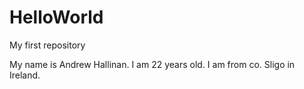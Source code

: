 # HelloWorld
My first repository

My name is Andrew Hallinan. I am 22 years old. 
I am from co. Sligo in Ireland. 
